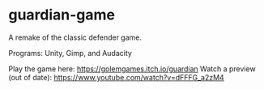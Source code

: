 # guardian-game
A remake of the classic defender game.

Programs: Unity, Gimp, and Audacity

Play the game here: https://golemgames.itch.io/guardian
Watch a preview (out of date): https://www.youtube.com/watch?v=dFFFG_a2zM4

